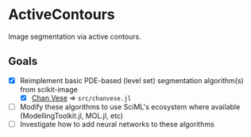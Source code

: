 # ActiveContours

Image segmentation via active contours. 

## Goals
- [x] Reimplement basic PDE-based (level set) segmentation algorithm(s) from scikit-image
  - [x] [Chan Vese](https://github.com/scikit-image/scikit-image/blob/v0.19.2/skimage/segmentation/_chan_vese.py#L175-L347) => `src/chanvese.jl`
- [ ] Modify these algorithms to use SciML's ecosystem where available (ModellingToolkit.jl, MOL.jl, etc)
- [ ] Investigate how to add neural networks to these algorithms

